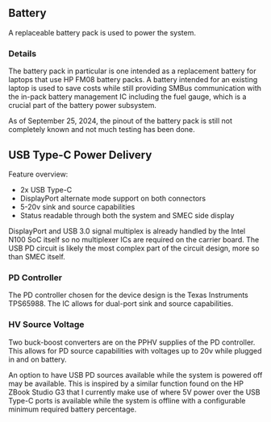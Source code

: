 ## Battery
A replaceable battery pack is used to power the system. 

### Details
The battery pack in particular is one intended as a replacement battery for laptops that use HP FM08 battery packs. A battery intended for an existing laptop is used to save costs while still providing SMBus communication with the in-pack battery management IC including the fuel gauge, which is a crucial part of the battery power subsystem. 

As of September 25, 2024, the pinout of the battery pack is still not completely known and not much testing has been done. 

## USB Type-C Power Delivery

Feature overview:
- 2x USB Type-C
- DisplayPort alternate mode support on both connectors
- 5-20v sink and source capabilities
- Status readable through both the system and SMEC side display

DisplayPort and USB 3.0 signal multiplex is already handled by the Intel N100 SoC itself so no multiplexer ICs are required on the carrier board. The USB PD circuit is likely the most complex part of the circuit design, more so than SMEC itself.

### PD Controller
The PD controller chosen for the device design is the Texas Instruments TPS65988. The IC allows for dual-port sink and source capabilities. 

### HV Source Voltage
Two buck-boost converters are on the PPHV supplies of the PD controller. This allows for PD source capabilities with voltages up to 20v while plugged in and on battery. 

An option to have USB PD sources available while the system is powered off may be available. This is inspired by a similar function found on the HP ZBook Studio G3 that I currently make use of where 5V power over the USB Type-C ports is available while the system is offline with a configurable minimum required battery percentage.



